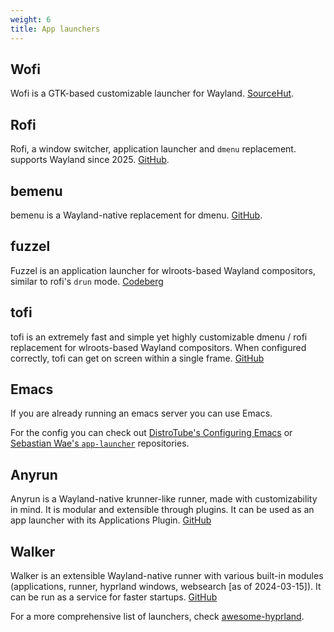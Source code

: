 ```yaml
---
weight: 6
title: App launchers
---
```


## Wofi

Wofi is a GTK-based customizable launcher for Wayland.
[SourceHut](https://hg.sr.ht/~scoopta/wofi).

## Rofi

Rofi, a window switcher, application launcher and `dmenu` replacement. supports Wayland since 2025. [GitHub](https://github.com/davatorium/rofi).

## bemenu

bemenu is a Wayland-native replacement for dmenu.
[GitHub](https://github.com/Cloudef/bemenu).

## fuzzel

Fuzzel is an application launcher for wlroots-based Wayland compositors, similar
to rofi's `drun` mode. [Codeberg](https://codeberg.org/dnkl/fuzzel)

## tofi

tofi is an extremely fast and simple yet highly customizable dmenu / rofi
replacement for wlroots-based Wayland compositors. When configured correctly,
tofi can get on screen within a single frame.
[GitHub](https://github.com/philj56/tofi)

## Emacs

If you are already running an emacs server you can use Emacs.

For the config you can check out
[DistroTube's Configuring Emacs](https://gitlab.com/dwt1/configuring-emacs/-/blob/main/07-the-final-touches/scripts/app-launchers.el?ref_type=heads)
or [Sebastian Wae's `app-launcher`](https://github.com/SebastienWae/app-launcher)
repositories.

## Anyrun

Anyrun is a Wayland-native krunner-like runner, made with customizability in
mind. It is modular and extensible through plugins. It can be used as an app
launcher with its Applications Plugin.
[GitHub](https://github.com/anyrun-org/anyrun)

## Walker

Walker is an extensible Wayland-native runner with various built-in modules
(applications, runner, hyprland windows, websearch [as of 2024-03-15]). It can
be run as a service for faster startups.
[GitHub](https://github.com/abenz1267/walker)

For a more comprehensive list of launchers, check
[awesome-hyprland](https://github.com/hyprland-community/awesome-hyprland#runners-menus-and-application-launchers).
